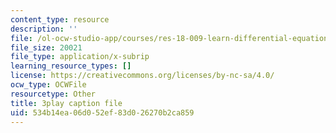```yaml
---
content_type: resource
description: ''
file: /ol-ocw-studio-app/courses/res-18-009-learn-differential-equations-up-close-with-gilbert-strang-and-cleve-moler-fall-2015/534b14ea06d052ef83d026270b2ca859_xtMzTXHO_zA.vtt
file_size: 20021
file_type: application/x-subrip
learning_resource_types: []
license: https://creativecommons.org/licenses/by-nc-sa/4.0/
ocw_type: OCWFile
resourcetype: Other
title: 3play caption file
uid: 534b14ea-06d0-52ef-83d0-26270b2ca859
---
```

